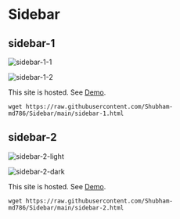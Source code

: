 # Sidebar

## sidebar-1

![sidebar-1-1](./images/sidebar-1-1.jpg)

![sidebar-1-2](./images/sidebar-1-2.jpg)

This site is hosted. See [Demo](https://sidebars.netlify.app/sidebar-1).

`wget https://raw.githubusercontent.com/Shubham-md786/Sidebar/main/sidebar-1.html`

## sidebar-2

![sidebar-2-light](./images/sidebar-2-light.jpg)

![sidebar-2-dark](./images/sidebar-2-dark.jpg)

This site is hosted. See [Demo](https://sidebars.netlify.app/sidebar-2).

`wget https://raw.githubusercontent.com/Shubham-md786/Sidebar/main/sidebar-2.html`
